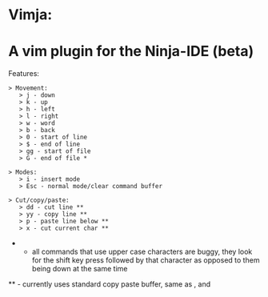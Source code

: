 Vimja:
======
# A vim plugin for the Ninja-IDE (beta)

Features:

    > Movement:
       > j - down
       > k - up
       > h - left
       > l - right
       > w - word
       > b - back
       > 0 - start of line
       > $ - end of line
       > gg - start of file
       > G - end of file *

    > Modes:
       > i - insert mode
       > Esc - normal mode/clear command buffer

    > Cut/copy/paste:
       > dd - cut line **
       > yy - copy line **
       > p - paste line below **
       > x - cut current char **

* - all commands that use upper case characters are buggy, they look for the shift key
    press followed by that character as opposed to them being down at the same time

** - currently uses standard copy paste buffer, same as <Ctrl-c>, <Ctrl-x> and <Ctrl-p>
